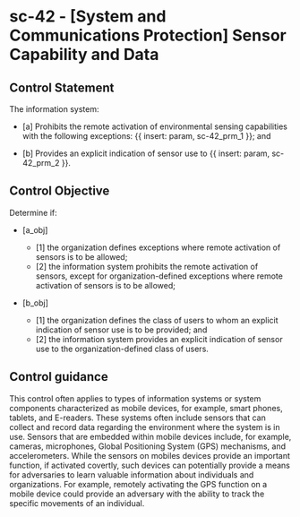 # sc-42 - \[System and Communications Protection\] Sensor Capability and Data

## Control Statement

The information system:

- \[a\] Prohibits the remote activation of environmental sensing capabilities with the following exceptions: {{ insert: param, sc-42_prm_1 }}; and

- \[b\] Provides an explicit indication of sensor use to {{ insert: param, sc-42_prm_2 }}.

## Control Objective

Determine if:

- \[a_obj\]

  - \[1\] the organization defines exceptions where remote activation of sensors is to be allowed;
  - \[2\] the information system prohibits the remote activation of sensors, except for organization-defined exceptions where remote activation of sensors is to be allowed;

- \[b_obj\]

  - \[1\] the organization defines the class of users to whom an explicit indication of sensor use is to be provided; and
  - \[2\] the information system provides an explicit indication of sensor use to the organization-defined class of users.

## Control guidance

This control often applies to types of information systems or system components characterized as mobile devices, for example, smart phones, tablets, and E-readers. These systems often include sensors that can collect and record data regarding the environment where the system is in use. Sensors that are embedded within mobile devices include, for example, cameras, microphones, Global Positioning System (GPS) mechanisms, and accelerometers. While the sensors on mobiles devices provide an important function, if activated covertly, such devices can potentially provide a means for adversaries to learn valuable information about individuals and organizations. For example, remotely activating the GPS function on a mobile device could provide an adversary with the ability to track the specific movements of an individual.
